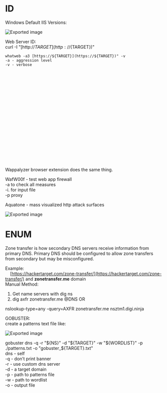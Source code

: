 # ID
 
Windows Default IIS Versions:

![Exported image](Exported%20image%2020240712140422-0.png)  

Web Server ID:  
curl -I "[http://${TARGET}](http://${TARGET})"
 
```
whatweb -a3 [https://${TARGET}](https://${TARGET})" -v  
-a - aggression level  
-v - verbose























```
 
Wappalyzer browser extension does the same thing.
 
WafW00f - test web app firewall  
-a to check all measures  
-i. for input file  
-p proxy
 
Aquatone - mass visualized http attack surfaces

![Exported image](Exported%20image%2020240712140422-1.png)  

# ENUM

Zone transfer is how secondary DNS servers receive information from primary DNS. Primary DNS should be configured to allow zone transfers from secondary but may be misconfigured.
 
Example:  
    [https://hackertarget.com/zone-transfer/](https://hackertarget.com/zone-transfer/) and **zonetransfer.me** domain  
Manual Method:

1. Get name servers with dig ns
2. dig axfr zonetransfer.me @DNS OR

nslookup-type=any -query=AXFR zonetransfer.me nsztm1.digi.ninja
  
GOBUSTER:  
create a patterns text file like:

![Exported image](Exported%20image%2020240712140422-2.png)

gobuster dns -q -r "${NS}" -d "${TARGET}" -w "${WORDLIST}" -p ./patterns.txt -o "gobuster_${TARGET}.txt"  
dns - self  
-q - don’t print banner  
-r - use custom dns server  
-d - a target domain  
-p - path to patterns file  
-w - path to wordlist  
-o - output file